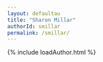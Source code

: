 ```yaml
---
layout: defaultau
title: "Sharon Millar"
authorId: smillar
permalink: /smillar/
---
```

{% include loadAuthor.html %}
<script>
    $(document).ready(function(){
        showAuthorBio('{{ page.authorId }}');
   });
</script>